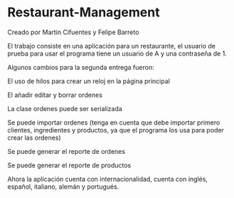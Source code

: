 # Restaurant-Management
Creado por Martin Cifuentes y Felipe Barreto

El trabajo consiste en una aplicación para un restaurante, el usuario de prueba para usar el programa tiene un usuario de A y una contraseña de 1.

Algunos cambios para la segunda entrega fueron:

El uso de hilos para crear un reloj en la página principal 

El añadir editar y borrar ordenes

La clase ordenes puede ser serializada 

Se puede importar ordenes (tenga en cuenta que debe importar primero clientes, ingredientes y productos, ya que el programa los usa para poder crear las ordenes)

Se puede generar el reporte de ordenes 

Se puede generar el reporte de productos 

Ahora la aplicación cuenta con internacionalidad, cuenta con inglés, español, italiano, alemán y portugués.
